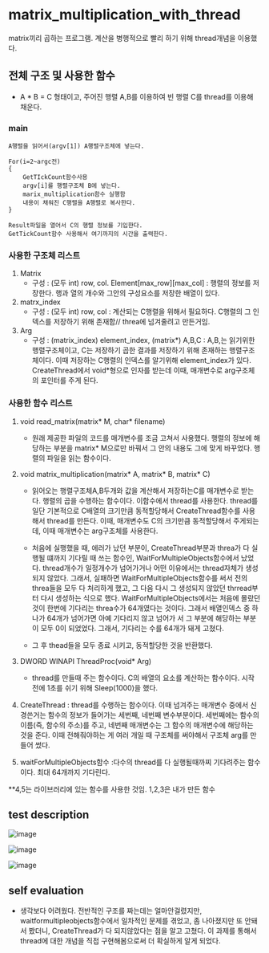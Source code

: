 # matrix_multiplication_with_thread
matrix끼리 곱하는 프로그램. 계산을 병행적으로 빨리 하기 위해 thread개념을 이용했다.


## 전체 구조 및 사용한 함수

- A * B = C 형태이고, 주어진 행렬 A,B를 이용하여 빈 행렬 C를 thread를 이용해 채운다.

### main

```
A행렬을 읽어서(argv[1]) A행렬구조체에 넣는다.

For(i=2~argc전)
{
	GetTIckCount함수사용
	argv[i]를 행렬구조체 B에 넣는다.
	marix_multiplication함수 실행함
	내용이 채워진 C행렬을 A행렬로 복사한다.
}

Result파일을 열어서 C의 행렬 정보를 기입한다.
GetTickCount함수 사용해서 여기까지의 시간을 출력한다.
```

### 사용한 구조체 리스트

1. Matrix 
    - 구성 : (모두 int) row, col. Element[max_row][max_col] : 행렬의 정보를 저장한다. 행과 열의 개수와 그안의 구성요소를 저장한 배열이 있다.
2. matrx_index
    - 구성 : (모두 int) row, col : 계산되는 C행렬을 위해서 필요하다. C행렬의 그 인덱스를 저장하기 위해 존재함// threa에 넘겨줄려고 만든거임.
3. Arg
    - 구성 : (matrix_index) element_index, (matrix*) A,B,C : A,B,는 읽기위한 행렬구조체이고, C는 저장하기 곱한 결과를 저장하기 위해 존재하는 행렬구조체이다.
             이때 저장하는 C행렬의 인덱스를 알기위해 element_index가 있다.
             CreateThread에서 void*형으로 인자를 받는데 이때, 매개변수로 arg구조체의 포인터를 주게 된다.
             
 ### 사용한 함수 리스트
 
1. void read_matrix(matrix* M, char* filename)
	- 원래 제공한 파일의 코드를 매개변수를 조금 고쳐서 사용했다. 행렬의 정보에 해당하는 부분을 matrix* M으로만 바꿔서 그 안의 내용도 그에 맞게 바꾸었다.
	행렬의 파일을 읽는 함수이다.

2.  void matrix_multiplication(matrix* A, matrix* B, matrix* C)
	- 읽어오는 행렬구조체A,B두개와 값을 계산해서 저장하는C를 매개변수로 받는다.
	행렬의 곱을 수행하는 함수이다. 이함수에서 thread를 사용한다.
	thread를 일단 기본적으로 C배열의 크기만큼 동적할당해서 CreateThread함수를 사용해서 thread를 만든다.
	이때, 매개변수도 C의 크기만큼 동적할당해서 주게되는데, 이때 매개변수는 arg구조체를 사용한다. 
	
	- 처음에 실행했을 때, 에러가 났던 부분이, CreateThread부분과 threa가 다 실행될 떄까지 기다릴 때 쓰는 함수인, WaitForMultipleObjects함수에서 났었다.
	thread개수가 일정개수가 넘어가거나 어떤 이유에서는 thread자체가 생성되지 않았다. 그래서, 실패하면 WaitForMultipleObjects함수를 써서 전의 threa들을 
	모두 다 처리하게 했고, 그 다음 다시 그 생성되지 않았던 thrread부터 다시 생성하는 식으로 했다.
	WaitForMultipleObjects에서는 처음에 몰랐던 것이 한번에 기다리는 threa수가 64개였다는 것이다. 그래서 배열인덱스 중 하나가 64개가 넘어가면 아예 기다리지 않고 넘어가
	서 그 부분에 해당하는 부분이 모두 0이 되었었다. 그래서, 기다리는 수를 64개가 돼게 고쳤다.

	- 그 후 thead들을 모두 종료 시키고, 동적할당한 것을 반환했다.

3. DWORD WINAPI ThreadProc(void* Arg)
	- thread를 만들때 주는 함수이다.  C의 배열의 요소를 계산하는 함수이다. 시작전에 1초를 쉬기 위해 Sleep(1000)을 했다.

4. CreateThread : thread를 수행하는 함수이다. 이때 넘겨주는 매개변수 중에서 신경쓴거는 함수의 정보가 들어가는 세번째, 네번째 변수부분이다. 세번째에는 함수의 이름(즉, 함수의 주소)를 주고, 네번째 매개변수는 그 함수의 매개변수에 해당하는 것을 준다. 이때 전해줘야하는 게 여러 개일 때 구조체를 써야해서 구조체 arg를 만들어 썼다.
5. waitForMultipleObjects함수 :다수의 thread를 다 실행될때까찌 기다려주는 함수이다. 최대 64개까지 기다린다.

**4,5는 라이브러리에 있는 함수를 사용한 것임. 1,2,3은 내가 만든 함수


## test description

![image](https://user-images.githubusercontent.com/52481037/93222307-cb443500-f7a9-11ea-9995-de57cf16f90c.png)

![image](https://user-images.githubusercontent.com/52481037/93222316-cd0df880-f7a9-11ea-92ce-c7d7afb37ed0.png)

![image](https://user-images.githubusercontent.com/52481037/93222337-d1d2ac80-f7a9-11ea-810f-835fd24f3822.png)

## self evaluation

- 생각보다 어려웠다. 
전반적인 구조를 짜는데는 얼마안걸렸지만, waitformultipleobjects함수에서 일차적인 문제를 겪었고, 
좀 나아졌지만 또 안돼서 봤더니, CreateThread가 다 되지않았다는 점을 알고 고쳤다. 
이 과제를 통해서 thread에 대한 개념을 직접 구현해봄으로써 더 확실하게 알게 되었다. 



